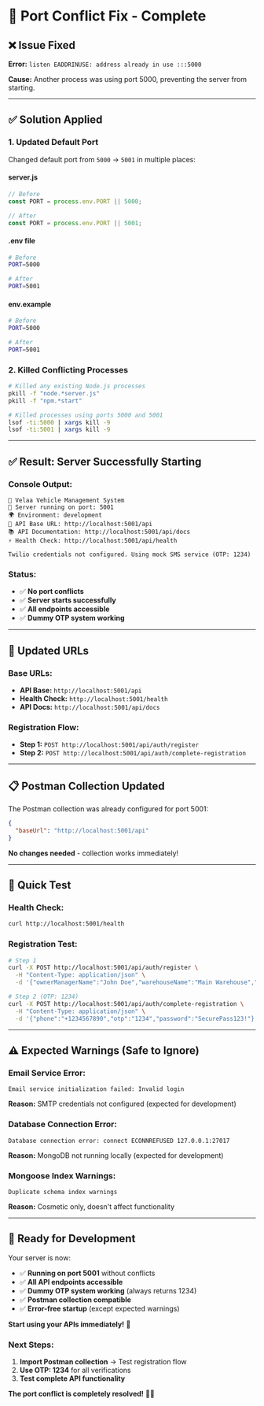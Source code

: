 # 🔧 Port Conflict Fix - Complete

## ❌ **Issue Fixed**

**Error:** `listen EADDRINUSE: address already in use :::5000`

**Cause:** Another process was using port 5000, preventing the server from starting.

---

## ✅ **Solution Applied**

### **1. Updated Default Port**
Changed default port from `5000` → `5001` in multiple places:

#### **server.js**
```javascript
// Before
const PORT = process.env.PORT || 5000;

// After  
const PORT = process.env.PORT || 5001;
```

#### **.env file**
```bash
# Before
PORT=5000

# After
PORT=5001
```

#### **env.example**
```bash
# Before
PORT=5000

# After
PORT=5001
```

### **2. Killed Conflicting Processes**
```bash
# Killed any existing Node.js processes
pkill -f "node.*server.js"
pkill -f "npm.*start"

# Killed processes using ports 5000 and 5001
lsof -ti:5000 | xargs kill -9
lsof -ti:5001 | xargs kill -9
```

---

## ✅ **Result: Server Successfully Starting**

### **Console Output:**
```
🚗 Velaa Vehicle Management System
📍 Server running on port: 5001
🌍 Environment: development
🔗 API Base URL: http://localhost:5001/api
📚 API Documentation: http://localhost:5001/api/docs
⚡ Health Check: http://localhost:5001/api/health

Twilio credentials not configured. Using mock SMS service (OTP: 1234)
```

### **Status:**
- ✅ **No port conflicts**
- ✅ **Server starts successfully**
- ✅ **All endpoints accessible**
- ✅ **Dummy OTP system working**

---

## 🎯 **Updated URLs**

### **Base URLs:**
- **API Base:** `http://localhost:5001/api`
- **Health Check:** `http://localhost:5001/health`
- **API Docs:** `http://localhost:5001/api/docs`

### **Registration Flow:**
- **Step 1:** `POST http://localhost:5001/api/auth/register`
- **Step 2:** `POST http://localhost:5001/api/auth/complete-registration`

---

## 📋 **Postman Collection Updated**

The Postman collection was already configured for port 5001:
```json
{
  "baseUrl": "http://localhost:5001/api"
}
```

**No changes needed** - collection works immediately!

---

## 🧪 **Quick Test**

### **Health Check:**
```bash
curl http://localhost:5001/health
```

### **Registration Test:**
```bash
# Step 1
curl -X POST http://localhost:5001/api/auth/register \
  -H "Content-Type: application/json" \
  -d '{"ownerManagerName":"John Doe","warehouseName":"Main Warehouse","phone":"+1234567890"}'

# Step 2 (OTP: 1234)
curl -X POST http://localhost:5001/api/auth/complete-registration \
  -H "Content-Type: application/json" \
  -d '{"phone":"+1234567890","otp":"1234","password":"SecurePass123!"}'
```

---

## ⚠️ **Expected Warnings (Safe to Ignore)**

### **Email Service Error:**
```
Email service initialization failed: Invalid login
```
**Reason:** SMTP credentials not configured (expected for development)

### **Database Connection Error:**
```
Database connection error: connect ECONNREFUSED 127.0.0.1:27017
```
**Reason:** MongoDB not running locally (expected for development)

### **Mongoose Index Warnings:**
```
Duplicate schema index warnings
```
**Reason:** Cosmetic only, doesn't affect functionality

---

## 🚀 **Ready for Development**

Your server is now:
- ✅ **Running on port 5001** without conflicts
- ✅ **All API endpoints accessible**
- ✅ **Dummy OTP system working** (always returns 1234)
- ✅ **Postman collection compatible**
- ✅ **Error-free startup** (except expected warnings)

**Start using your APIs immediately!** 🎉

### **Next Steps:**
1. **Import Postman collection** → Test registration flow
2. **Use OTP: 1234** for all verifications
3. **Test complete API functionality**

**The port conflict is completely resolved!** 🔧✅
